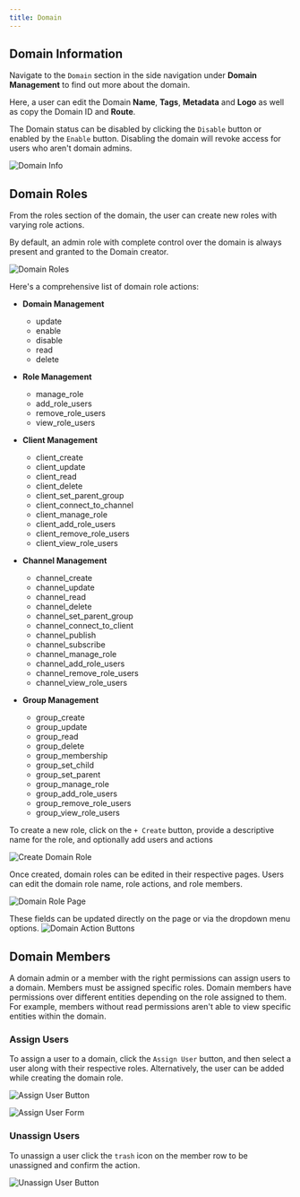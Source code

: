 ```yaml
---
title: Domain
---
```


## Domain Information

Navigate to the `Domain` section in the side navigation under **Domain Management** to find out more about the domain.

Here, a user can edit the Domain **Name**, **Tags**, **Metadata** and **Logo** as well as copy the Domain ID and **Route**.

The Domain status can be disabled by clicking the `Disable` button or enabled by the `Enable` button. Disabling the domain will revoke access for users who aren't domain admins.

![Domain Info](../../img/domain/domain-info.png)

## Domain Roles

From the roles section of the domain, the user can create new roles with varying role actions.

By default, an admin role with complete control over the domain is always present and granted to the Domain creator.

![Domain Roles](../../img/domain/roles.png)

Here's a comprehensive list of domain role actions:

- **Domain Management**

  - update
  - enable
  - disable
  - read
  - delete

- **Role Management**

  - manage_role
  - add_role_users
  - remove_role_users
  - view_role_users

- **Client Management**

  - client_create
  - client_update
  - client_read
  - client_delete
  - client_set_parent_group
  - client_connect_to_channel
  - client_manage_role
  - client_add_role_users
  - client_remove_role_users
  - client_view_role_users

- **Channel Management**

  - channel_create
  - channel_update
  - channel_read
  - channel_delete
  - channel_set_parent_group
  - channel_connect_to_client
  - channel_publish
  - channel_subscribe
  - channel_manage_role
  - channel_add_role_users
  - channel_remove_role_users
  - channel_view_role_users

- **Group Management**

  - group_create
  - group_update
  - group_read
  - group_delete
  - group_membership
  - group_set_child
  - group_set_parent
  - group_manage_role
  - group_add_role_users
  - group_remove_role_users
  - group_view_role_users

To create a new role, click on the `+ Create` button, provide a descriptive name for the role, and optionally add users and actions

![Create Domain Role](../../img/domain/create-role.png)

Once created, domain roles can be edited in their respective pages.
Users can edit the domain role name, role actions, and role members.

![Domain Role Page](../../img/domain/domain-role-id.png)

These fields can be updated directly on the page or via the dropdown menu options.
![Domain Action Buttons](../../img/domain/role-actions.png)

## Domain Members

A domain admin or a member with the right permissions can assign users to a domain.
Members must be assigned specific roles.
Domain members have permissions over different entities depending on the role assigned to them. For example, members without read permissions aren't able to view specific entities within the domain.

### Assign Users

To assign a user to a domain, click the `Assign User` button, and then select a user along with their respective roles.
Alternatively, the user can be added while creating the domain role.

![Assign User Button](../../img/domain/assign-user.png)

![Assign User Form](../../img/domain/assign-user-form.png)

### Unassign Users

To unassign a user click the `trash` icon on the member row to be unassigned and confirm the action.

![Unassign User Button](../../img/domain/unassign-user.png)
